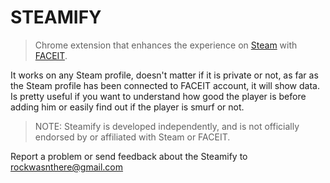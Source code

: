 # STEAMIFY
> Chrome extension that enhances the experience on [Steam](https://steamcommunity.com) with [FACEIT](https://faceit.com).

It works on any Steam profile, doesn't matter if it is private or not, as far as the Steam profile has been connected to FACEIT account, it will show data. Is pretty useful if you want to understand how good the player is before adding him or easily find out if the player is smurf or not.

> NOTE: Steamify is developed independently, and is not officially endorsed by or affiliated with Steam or FACEIT.

Report a problem or send feedback about the Steamify to rockwasnthere@gmail.com